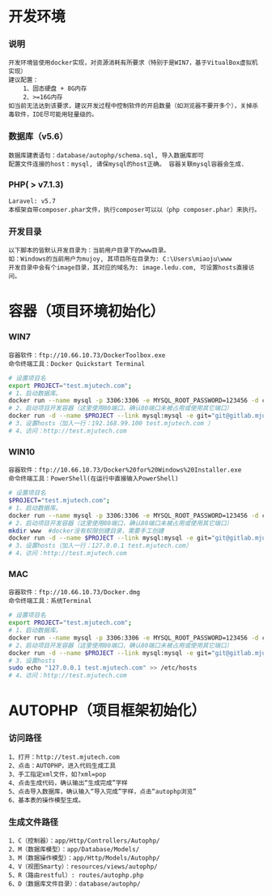 # 开发环境
### 说明
    开发环境皆使用docker实现，对资源消耗有所要求（特别于是WIN7，基于VitualBox虚拟机实现）
    建议配置：
        1、固态硬盘 + 8G内存
        2、>=16G内存
    如当前无法达到该要求，建议开发过程中控制软件的开启数量（如浏览器不要开多个），关掉杀毒软件，IDE尽可能用轻量级的。

### 数据库（v5.6）
    数据库建表语句：database/autophp/schema.sql, 导入数据库即可
    配置文件连接的host：mysql, 请保mysql的host正确。 容器关联mysql容器会生成.
    
### PHP( > v7.1.3)
    Laravel: v5.7
    本框架自带composer.phar文件，执行composer可以以（php composer.phar）来执行。

### 开发目录
    以下脚本的皆默认开发目录为：当前用户目录下的www目录。
    如：Windows的当前用户为mujoy, 其项目所在目录为: C:\Users\miaoju\www
    开发目录中会有个image目录，其对应的域名为: image.ledu.com, 可设置hosts直接访问。
    

# 容器（项目环境初始化）
### WIN7
    容器软件：ftp://10.66.10.73/DockerToolbox.exe
    命令终端工具：Docker Quickstart Terminal
```bash
# 设置项目名
export PROJECT="test.mjutech.com";
# 1、启动数据库。
docker run --name mysql -p 3306:3306 -e MYSQL_ROOT_PASSWORD=123456 -d ccr.ccs.tencentyun.com/miaoju/mysql:5.6
# 2、启动项目开发容器（这里使用80端口，确认80端口未被占用或使用其它端口）
docker run -d --name $PROJECT --link mysql:mysql -e git="git@gitlab.mjutech.com:base/laravel-autophp-framework" -e project="$PROJECT" -e frame='laravel' -v $HOME/www:/data/web/yaf  -p 80:80 ccr.ccs.tencentyun.com/miaoju/php:7.1.8-dev 
# 3、设置hosts（加入一行：192.168.99.100 test.mjutech.com ）
# 4、访问：http://test.mjutech.com
```

### WIN10
    容器软件：ftp://10.66.10.73/Docker%20for%20Windows%20Installer.exe
    命令终端工具：PowerShell(在运行中直接输入PowerShell)
```bash
# 设置项目名
$PROJECT="test.mjutech.com";
# 1、启动数据库。
docker run --name mysql -p 3306:3306 -e MYSQL_ROOT_PASSWORD=123456 -d ccr.ccs.tencentyun.com/miaoju/mysql:5.6
# 2、启动项目开发容器（这里使用80端口，确认80端口未被占用或使用其它端口）
mkdir www  #docker没有权限创建目录，需要手工创建
docker run -d --name $PROJECT --link mysql:mysql -e git="git@gitlab.mjutech.com:base/laravel-autophp-framework" -e project="$PROJECT" -e frame='laravel' -v $HOME/www:/data/web/yaf  -p 80:80 ccr.ccs.tencentyun.com/miaoju/php:7.1.8-dev 
# 3、设置hosts（加入一行：127.0.0.1 test.mjutech.com）
# 4、访问：http://test.mjutech.com
```

### MAC
    容器软件：ftp://10.66.10.73/Docker.dmg
    命令终端工具：系统Terminal
```bash
# 设置项目名
export PROJECT="test.mjutech.com";
# 1、启动数据库。
docker run --name mysql -p 3306:3306 -e MYSQL_ROOT_PASSWORD=123456 -d ccr.ccs.tencentyun.com/miaoju/mysql:5.6
# 2、启动项目开发容器（这里使用80端口，确认80端口未被占用或使用其它端口）
docker run -d --name $PROJECT --link mysql:mysql -e git="git@gitlab.mjutech.com:base/laravel-autophp-framework" -e project="$PROJECT" -e frame='laravel' -v $HOME/www:/data/web/yaf  -p 80:80 ccr.ccs.tencentyun.com/miaoju/php:7.1.8-dev 
# 3、设置hosts
sudo echo "127.0.0.1 test.mjutech.com" >> /etc/hosts
# 4、访问：http://test.mjutech.com
```


# AUTOPHP（项目框架初始化）
### 访问路径
    1、打开：http://test.mjutech.com
    2、点击：AUTOPHP，进入代码生成工具
    3、手工指定xml文件，如?xml=pop
    4、点击生成代码，确认输出“生成完成”字样
    5、点击导入数据库，确认输入“导入完成”字样，点击“autophp浏览”
    6、基本表的操作模型生成。
### 生成文件路径
    1、C（控制器）：app/Http/Controllers/Autophp/
    2、M（数据库模型）：app/Database/Models/
    3、M（数据操作模型）：app/Http/Models/Autophp/
    4、V（视图Smarty）：resources/views/autophp/
    5、R（路由restful）: routes/autophp.php
    6、D（数据库文件目录）：database/autophp/